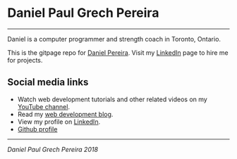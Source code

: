 # Daniel Paul Grech Pereira
---

Daniel is a computer programmer and strength coach in Toronto, Ontario.

This is the gitpage repo for [Daniel Pereira][gitpagelink].
Visit my [LinkedIn][linkedinlink] page to hire me for projects.


## Social media links

- Watch web development tutorials and other related videos on my [YouTube channel][youtubelink].
- Read my [web development blog][bloglink].
- View my profile on [LinkedIn][linkedinlink].
- [Github profile][gitHubPage]

---

_*Daniel Paul Grech Pereira 2018*_

[gitpagelink]: <https://pereiradaniel.github.io>
[youtubelink]: <https://www.youtube.com/c/danielpaulgrechpereira>
[bloglink]: <https://pereirawebdev.blogspot.ca>
[linkedinlink]: <https://ca.linkedin.com/in/danielpaulpereira>
[gitHubPage]: <https://github.com/pereiradaniel>